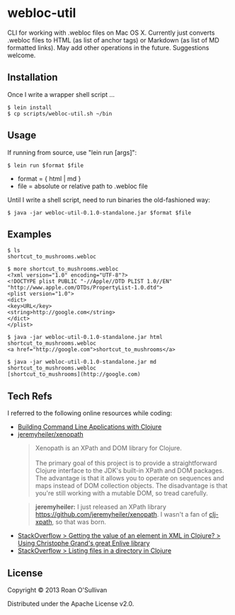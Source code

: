 # webloc-util

CLI for working with .webloc files on Mac OS X. Currently just converts .webloc files to HTML (as list of anchor tags) or Markdown (as list of MD formatted links). May add other operations in the future. Suggestions welcome.

## Installation

Once I write a wrapper shell script ...

    $ lein install
    $ cp scripts/webloc-util.sh ~/bin

## Usage

If running from source, use "lein run [args]":

    $ lein run $format $file

 * format = { html | md }
 * file = absolute or relative path to .webloc file

Until I write a shell script, need to run binaries the old-fashioned way:

    $ java -jar webloc-util-0.1.0-standalone.jar $format $file

## Examples

    $ ls
    shortcut_to_mushrooms.webloc

    $ more shortcut_to_mushrooms.webloc
    <?xml version="1.0" encoding="UTF-8"?>
    <!DOCTYPE plist PUBLIC "-//Apple//DTD PLIST 1.0//EN" "http://www.apple.com/DTDs/PropertyList-1.0.dtd">
    <plist version="1.0">
    <dict>
    <key>URL</key>
    <string>http://google.com</string>
    </dict>
    </plist>

    $ java -jar webloc-util-0.1.0-standalone.jar html shortcut_to_mushrooms.webloc
    <a href="http://google.com">shortcut_to_mushrooms</a>

    $ java -jar webloc-util-0.1.0-standalone.jar md shortcut_to_mushrooms.webloc
    [shortcut_to_mushrooms](http://google.com)

## Tech Refs

I referred to the following online resources while coding:

 * [Building Command Line Applications with Clojure](http://www.beaconhill.com/blog/?p=283)
 * [jeremyheiler/xenopath](https://github.com/jeremyheiler/xenopath)<blockquote>Xenopath is an XPath and DOM library for Clojure.<br/><br/>The primary goal of this project is to provide a straightforward Clojure interface to the JDK's built-in XPath and DOM packages. The advantage is that it allows you to operate on sequences and maps instead of DOM collection objects. The disadvantage is that you're still working with a mutable DOM, so tread carefully.</blockquote><blockquote cite="http://clojure-log.n01se.net/date/2013-03-15.html#14:59"><strong>jeremyheiler:</strong> I just released an XPath library https://github.com/jeremyheiler/xenopath. I wasn't a fan of <a href="https://github.com/kyleburton/clj-xpath">clj-xpath</a>, so that was born.</blockquote>
 * [StackOverflow > Getting the value of an element in XML in Clojure? > Using Christophe Grand's great Enlive library](http://stackoverflow.com/a/6329574/1695506)
 * [StackOverflow > Listing files in a directory in Clojure](http://stackoverflow.com/questions/8566531/listing-files-in-a-directory-in-clojure)

## License

Copyright © 2013 Roan O'Sullivan

Distributed under the Apache License v2.0.
